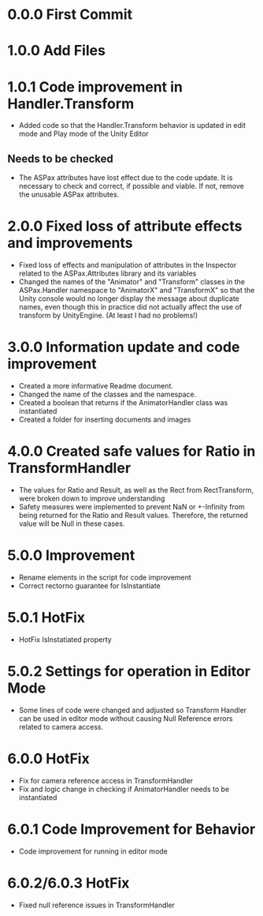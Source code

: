 # 0.0.0 First Commit
# 1.0.0 Add Files
# 1.0.1 Code improvement in Handler.Transform
- Added code so that the Handler.Transform behavior is updated in edit mode and Play mode of the Unity Editor
## Needs to be checked
- The ASPax attributes have lost effect due to the code update. It is necessary to check and correct, if possible and viable. If not, remove the unusable ASPax attributes.
# 2.0.0 Fixed loss of attribute effects and improvements
- Fixed loss of effects and manipulation of attributes in the Inspector related to the ASPax.Attributes library and its variables
- Changed the names of the "Animator" and "Transform" classes in the ASPax.Handler namespace to "AnimatorX" and "TransformX" so that the Unity console would no longer display the message about duplicate names, even though this in practice did not actually affect the use of transform by UnityEngine. (At least I had no problems!)
# 3.0.0 Information update and code improvement
- Created a more informative Readme document.
- Changed the name of the classes and the namespace.
- Created a boolean that returns if the AnimatorHandler class was instantiated
- Created a folder for inserting documents and images
# 4.0.0 Created safe values for Ratio in TransformHandler
- The values for Ratio and Result, as well as the Rect from RectTransform, were broken down to improve understanding
- Safety measures were implemented to prevent NaN or +-Infinity from being returned for the Ratio and Result values. Therefore, the returned value will be Null in these cases.
# 5.0.0 Improvement
- Rename elements in the script for code improvement
- Correct rectorno guarantee for IsInstantiate
# 5.0.1 HotFix
- HotFix IsInstatiated property
# 5.0.2 Settings for operation in Editor Mode
- Some lines of code were changed and adjusted so Transform Handler can be used in editor mode without causing Null Reference errors related to camera access.
# 6.0.0 HotFix
- Fix for camera reference access in TransformHandler
- Fix and logic change in checking if AnimatorHandler needs to be instantiated
# 6.0.1 Code Improvement for Behavior
- Code improvement for running in editor mode
# 6.0.2/6.0.3 HotFix
- Fixed null reference issues in TransformHandler